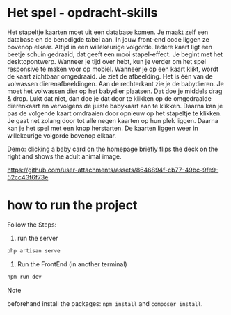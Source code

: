 ﻿# Het spel - opdracht-skills

Het stapeltje kaarten moet uit een database komen. Je maakt zelf een database en de benodigde
tabel aan. In jouw front-end code liggen ze bovenop elkaar. Altijd in een willekeurige volgorde. Iedere
kaart ligt een beetje schuin gedraaid, dat geeft een mooi stapel-effect. Je begint met het
desktopontwerp. Wanneer je tijd over hebt, kun je verder om het spel responsive te maken voor op
mobiel.
Wanneer je op een kaart klikt, wordt de kaart zichtbaar omgedraaid. Je ziet de afbeelding. Het is één
van de volwassen dierenafbeeldingen.
Aan de rechterkant zie je de babydieren. Je moet het volwassen dier op het babydier plaatsen. Dat
doe je middels drag & drop. Lukt dat niet, dan doe je dat door te klikken op de omgedraaide
dierenkaart en vervolgens de juiste babykaart aan te klikken. Daarna kan je pas de volgende kaart
omdraaien door opnieuw op het stapeltje te klikken.
Je gaat net zolang door tot alle negen kaarten op hun plek liggen. Daarna kan je het spel met een
knop herstarten. De kaarten liggen weer in willekeurige volgorde bovenop elkaar.

Demo: clicking a baby card on the homepage briefly flips the deck on the right and shows the adult animal image.



https://github.com/user-attachments/assets/8646894f-cb77-49bc-9fe9-52cc43f6f73e




# how to run the project

Follow the Steps:

1. run the server

```powershell
php artisan serve
```

1. Run the FrontEnd (in another terminal)

```powershell
npm run dev
```

> [!Note]
> beforehand install the packages: `npm install` and `composer install`.

